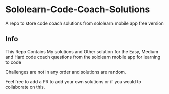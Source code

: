 # Sololearn-Code-Coach-Solutions
A repo to store code coach solutions from sololearn mobile app free version

## Info
This Repo Contains My solutions and Other solution for the Easy, Medium and Hard code coach questions from the sololearn mobile app for learning to code

Challenges are not in any order and solutions are random.

Feel free to add a PR to add your own solutions or if you would to collaborate on this.

